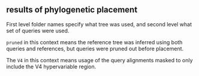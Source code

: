## results of phylogenetic placement
First level folder names specify what tree was used, and second level what set of queries were used.

`pruned` in this context means the reference tree was inferred using both queries and references, but queries were pruned out before placement.

The `V4` in this context means usage of the query alignments masked to only include the V4 hypervariable region.